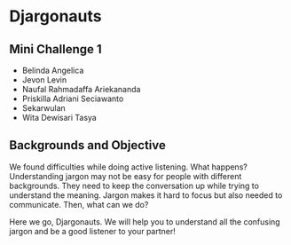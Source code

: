 # Djargonauts
## Mini Challenge 1
- Belinda Angelica
- Jevon Levin
- Naufal Rahmadaffa Ariekananda
- Priskilla Adriani Seciawanto
- Sekarwulan
- Wita Dewisari Tasya

## Backgrounds and Objective
We found difficulties while doing active listening. What happens?
Understanding jargon may not be easy for people with different backgrounds. They need to keep the conversation up while trying to understand the meaning. Jargon makes it hard to focus but also needed to communicate. Then, what can we do?

Here we go, Djargonauts. We will help you to understand all the confusing jargon and be a good listener to your partner!
